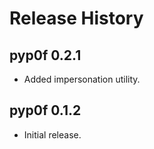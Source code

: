 # Release History

## pyp0f 0.2.1

* Added impersonation utility.

## pyp0f 0.1.2

* Initial release.

